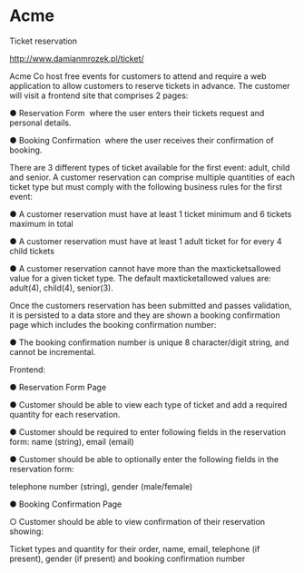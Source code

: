 # Acme
Ticket reservation

http://www.damianmrozek.pl/ticket/

Acme Co host free events for customers to attend and require a web application to allow customers to reserve tickets in advance. The customer will visit a front­end site that comprises 2 pages: 

● Reservation Form ­ where the user enters their tickets request and personal details. 

● Booking Confirmation ­ where the user receives their confirmation of booking. 

There are 3 different types of ticket available for the first event: adult, child and senior. A customer reservation can comprise multiple quantities of each ticket type but must comply with the following business rules for the first event: 

● A customer reservation must have at least 1 ticket minimum and 6 tickets maximum in total 

● A customer reservation must have at least 1 adult ticket for for every 4 child tickets 

● A customer reservation cannot have more than the max­tickets­allowed value for a given ticket type. The default max­ticket­allowed values are: adult(4), child(4), senior(3). 

Once the customers reservation has been submitted and passes validation, it is persisted to a data store and they are shown a booking confirmation page which includes the booking confirmation number: 

● The booking confirmation number is unique 8 character/digit string, and cannot be incremental. 

Frontend: 

● Reservation Form Page 

● Customer should be able to view each type of ticket and add a required quantity for each reservation. 

● Customer should be required to enter following fields in the reservation form: name (string), email (email) 

● Customer should be able to optionally enter the following fields in the reservation form: 

telephone number (string), gender (male/female) 

● Booking Confirmation Page 

○ Customer should be able to view confirmation of their reservation showing: 

Ticket types and quantity for their order, name, email, telephone (if present), gender (if present) and booking confirmation number
